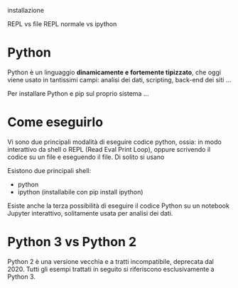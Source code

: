 installazione

REPL vs file 
REPL normale vs ipython

# Python 

Python è un linguaggio **dinamicamente e fortemente tipizzato**, che oggi viene usato in tantissimi campi: analisi dei dati, scripting, back-end dei siti ...

Per installare Python e pip sul proprio sistema ...

# Come eseguirlo

Vi sono due principali modalità di eseguire codice python, ossia: in modo interattivo da shell o REPL (Read Eval Print Loop), oppure scrivendo il codice su un file e eseguendo il file. Di solito si usano 

Esistono due principali shell:

* python 
* ipython (installabile con pip install ipython)

Esiste anche la terza possibilità di eseguire il codice Python su un notebook Jupyter interattivo, solitamente usata per analisi dei dati.

# Python 3 vs Python 2

Python 2 è una versione vecchia e a tratti incompatibile, deprecata dal 2020. Tutti gli esempi trattati in seguito si riferiscono esclusivamente a Python 3.




